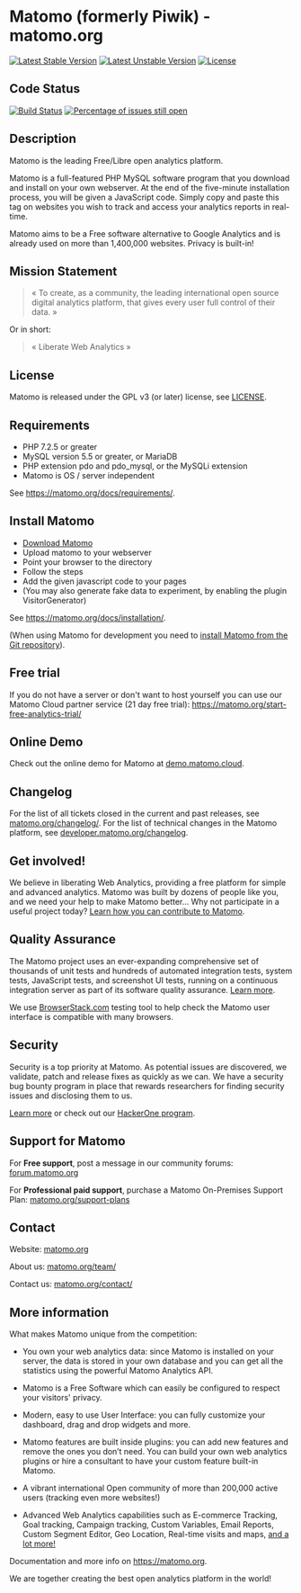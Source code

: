 # Matomo (formerly Piwik) - matomo.org

[![Latest Stable Version](https://poser.pugx.org/matomo/matomo/v/stable)](https://matomo.org/download/)
[![Latest Unstable Version](https://poser.pugx.org/matomo/matomo/v/unstable)](https://builds.matomo.org/)
[![License](https://poser.pugx.org/piwik/piwik/license)](https://matomo.org/free-software/)

## Code Status

[![Build Status](https://travis-ci.com/matomo-org/matomo.svg?branch=4.x-dev)](https://travis-ci.com/matomo-org/matomo/branches)
[![Percentage of issues still open](http://isitmaintained.com/badge/open/matomo-org/matomo.svg)](http://isitmaintained.com/project/matomo-org/matomo "Percentage of issues still open")

## Description

Matomo is the leading Free/Libre open analytics platform.

Matomo is a full-featured PHP MySQL software program that you download and install on your own webserver.
At the end of the five-minute installation process, you will be given a JavaScript code.
Simply copy and paste this tag on websites you wish to track and access your analytics reports in real-time.

Matomo aims to be a Free software alternative to Google Analytics and is already used on more than 1,400,000 websites. Privacy is built-in!

## Mission Statement

> « To create, as a community, the leading international open source digital analytics platform, that gives every user full control of their data. »

Or in short:
> « Liberate Web Analytics »

## License

Matomo is released under the GPL v3 (or later) license, see [LICENSE](LICENSE).

## Requirements

  * PHP 7.2.5 or greater
  * MySQL version 5.5 or greater, or MariaDB 
  * PHP extension pdo and pdo_mysql, or the MySQLi extension
  * Matomo is OS / server independent

See https://matomo.org/docs/requirements/.

## Install Matomo

  * [Download Matomo](https://matomo.org/download/)
  * Upload matomo to your webserver
  * Point your browser to the directory
  * Follow the steps
  * Add the given javascript code to your pages
  * (You may also generate fake data to experiment, by enabling the plugin VisitorGenerator)

See https://matomo.org/docs/installation/.

(When using Matomo for development you need to [install Matomo from the Git repository](https://matomo.org/faq/how-to-install/faq_18271/)).

## Free trial 

If you do not have a server or don't want to host yourself you can use our Matomo Cloud partner service (21 day free trial): https://matomo.org/start-free-analytics-trial/

## Online Demo

Check out the online demo for Matomo at [demo.matomo.cloud](https://demo.matomo.cloud/).

## Changelog

For the list of all tickets closed in the current and past releases, see [matomo.org/changelog/](https://matomo.org/changelog/). For the list of technical changes in the Matomo platform, see [developer.matomo.org/changelog](https://developer.matomo.org/changelog).

## Get involved!

We believe in liberating Web Analytics, providing a free platform for simple and advanced analytics. Matomo was built by dozens of people like you,
and we need your help to make Matomo better… Why not participate in a useful project today? [Learn how you can contribute to Matomo](https://matomo.org/get-involved).

## Quality Assurance

The Matomo project uses an ever-expanding comprehensive set of thousands of unit tests and hundreds of automated integration tests, system tests, JavaScript tests, and screenshot UI tests, running on a continuous integration server as part of its software quality assurance. [Learn more](https://developer.matomo.org/guides/tests).

We use [BrowserStack.com](https://www.browserstack.com/) testing tool to help check the Matomo user interface is compatible with many browsers.

## Security

Security is a top priority at Matomo. As potential issues are discovered, we validate, patch and release fixes as quickly as we can. We have a security bug bounty program in place that rewards researchers for finding security issues and disclosing them to us. 

[Learn more](https://matomo.org/security/) or check out our [HackerOne program](https://hackerone.com/matomo).

## Support for Matomo

For **Free support**, post a message in our community forums: [forum.matomo.org](https://forum.matomo.org/)

For **Professional paid support**, purchase a Matomo On-Premises Support Plan: [matomo.org/support-plans](https://matomo.org/support-plans/)  

## Contact

Website: [matomo.org](https://matomo.org)

About us: [matomo.org/team/](https://matomo.org/team/)

Contact us: [matomo.org/contact/](https://matomo.org/contact/)


## More information

What makes Matomo unique from the competition:

  * You own your web analytics data: since Matomo is installed on your server, the data is stored in your own database and you can get all the statistics using the powerful Matomo Analytics API.

  * Matomo is a Free Software which can easily be configured to respect your visitors' privacy.

  * Modern, easy to use User Interface: you can fully customize your dashboard, drag and drop widgets and more.

  * Matomo features are built inside plugins: you can add new features and remove the ones you don’t need.
    You can build your own web analytics plugins or hire a consultant to have your custom feature built-in Matomo.

  * A vibrant international Open community of more than 200,000 active users (tracking even more websites!)

  * Advanced Web Analytics capabilities such as E-commerce Tracking, Goal tracking, Campaign tracking,
    Custom Variables, Email Reports, Custom Segment Editor, Geo Location, Real-time visits and maps, [and a lot more!](https://matomo.org/feature-overview/)

Documentation and more info on https://matomo.org.

We are together creating the best open analytics platform in the world!
